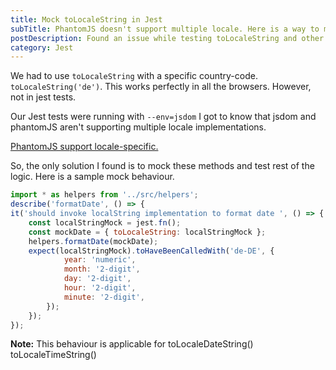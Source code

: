 ```yaml
---
title: Mock toLocaleString in Jest
subTitle: PhantomJS doesn't support multiple locale. Here is a way to mock them in tests.
postDescription: Found an issue while testing toLocaleString and other related JS prototype function. Described here is the way to mock them.
category: Jest
---
```

We had to use `toLocaleString` with a specific country-code. `toLocaleString('de')`. This works perfectly in all the browsers. However, not in jest tests.

Our Jest tests were running with `--env=jsdom` I got to know that jsdom and phantomJS aren't supporting multiple locale implementations.

[PhantomJS support locale-specific.](https://github.com/ariya/phantomjs/issues/12327)

So, the only solution I found is to mock these methods and test rest of the logic. Here is a sample mock behaviour.

```js
import * as helpers from '../src/helpers';
describe('formatDate', () => {
it('should invoke localString implementation to format date ', () => {
    const localStringMock = jest.fn();
    const mockDate = { toLocaleString: localStringMock };
    helpers.formatDate(mockDate);
    expect(localStringMock).toHaveBeenCalledWith('de-DE', {
            year: 'numeric',
            month: '2-digit',
            day: '2-digit',
            hour: '2-digit',
            minute: '2-digit',
        });
    });
});
```

**Note:** This behaviour is applicable for toLocaleDateString() toLocaleTimeString()